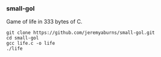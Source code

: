 ### small-gol

Game of life in 333 bytes of C.

``` shell
git clone https://github.com/jeremyaburns/small-gol.git
cd small-gol
gcc life.c -o life
./life
```
